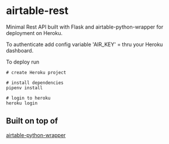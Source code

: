# airtable-rest

Minimal Rest API built with Flask and airtable-python-wrapper for deployment on Heroku.

To authenticate add config variable 'AIR_KEY' = <your airtable api key> thru your Heroku dashboard.

To deploy run

    # create Heroku project
    
    # install dependencies
    pipenv install
    
    # login to heroku
    heroku login

## Built on top of

[airtable-python-wrapper](https://github.com/gtalarico/airtable-python-wrapper)
